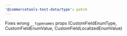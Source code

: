 ```yaml
---
'@commercetools-test-data/type': patch
---
```


Fixes wrong `__typenames` props (CustomFieldEnumType, CustomFieldEnumValue, CustomFieldLocalizedEnumValue)

